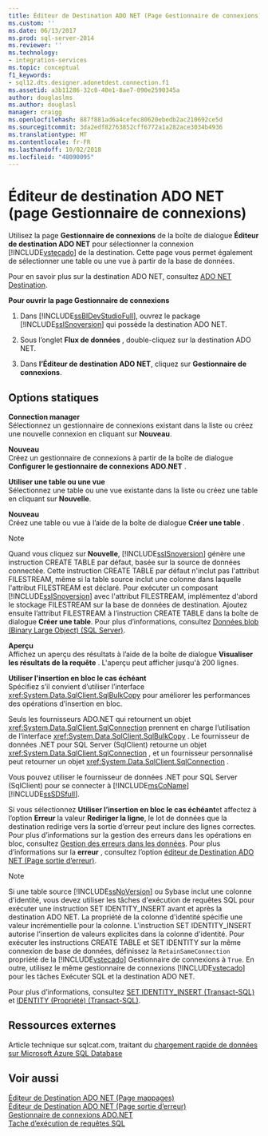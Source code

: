 ```yaml
---
title: Éditeur de Destination ADO NET (Page Gestionnaire de connexions) | Microsoft Docs
ms.custom: ''
ms.date: 06/13/2017
ms.prod: sql-server-2014
ms.reviewer: ''
ms.technology:
- integration-services
ms.topic: conceptual
f1_keywords:
- sql12.dts.designer.adonetdest.connection.f1
ms.assetid: a3b11286-32c8-40e1-8ae7-090e2590345a
author: douglaslms
ms.author: douglasl
manager: craigg
ms.openlocfilehash: 887f881ad6a4cefec80620ebedb2ac210692ce5d
ms.sourcegitcommit: 3da2edf82763852cff6772a1a282ace3034b4936
ms.translationtype: MT
ms.contentlocale: fr-FR
ms.lasthandoff: 10/02/2018
ms.locfileid: "48090095"
---
```

# <a name="ado-net-destination-editor-connection-manager-page"></a>Éditeur de destination ADO NET (page Gestionnaire de connexions)
  Utilisez la page **Gestionnaire de connexions** de la boîte de dialogue **Éditeur de destination ADO NET** pour sélectionner la connexion [!INCLUDE[vstecado](../includes/vstecado-md.md)] de la destination. Cette page vous permet également de sélectionner une table ou une vue à partir de la base de données.  
  
 Pour en savoir plus sur la destination ADO NET, consultez [ADO NET Destination](data-flow/ado-net-destination.md).  
  
 **Pour ouvrir la page Gestionnaire de connexions**  
  
1.  Dans [!INCLUDE[ssBIDevStudioFull](../includes/ssbidevstudiofull-md.md)], ouvrez le package [!INCLUDE[ssISnoversion](../includes/ssisnoversion-md.md)] qui possède la destination ADO NET.  
  
2.  Sous l’onglet **Flux de données** , double-cliquez sur la destination ADO NET.  
  
3.  Dans **l’Éditeur de destination ADO NET**, cliquez sur **Gestionnaire de connexions**.  
  
## <a name="static-options"></a>Options statiques  
 **Connection manager**  
 Sélectionnez un gestionnaire de connexions existant dans la liste ou créez une nouvelle connexion en cliquant sur **Nouveau**.  
  
 **Nouveau**  
 Créez un gestionnaire de connexions à partir de la boîte de dialogue **Configurer le gestionnaire de connexions ADO.NET** .  
  
 **Utiliser une table ou une vue**  
 Sélectionnez une table ou une vue existante dans la liste ou créez une table en cliquant sur **Nouvelle**.  
  
 **Nouveau**  
 Créez une table ou vue à l’aide de la boîte de dialogue **Créer une table** .  
  
> [!NOTE]  
>  Quand vous cliquez sur **Nouvelle**, [!INCLUDE[ssISnoversion](../includes/ssisnoversion-md.md)] génère une instruction CREATE TABLE par défaut, basée sur la source de données connectée. Cette instruction CREATE TABLE par défaut n'inclut pas l'attribut FILESTREAM, même si la table source inclut une colonne dans laquelle l'attribut FILESTREAM est déclaré. Pour exécuter un composant [!INCLUDE[ssISnoversion](../includes/ssisnoversion-md.md)] avec l'attribut FILESTREAM, implémentez d'abord le stockage FILESTREAM sur la base de données de destination. Ajoutez ensuite l’attribut FILESTREAM à l’instruction CREATE TABLE dans la boîte de dialogue **Créer une table**. Pour plus d’informations, consultez [Données blob &#40;Binary Large Object&#41; &#40;SQL Server&#41;](../relational-databases/blob/binary-large-object-blob-data-sql-server.md).  
  
 **Aperçu**  
 Affichez un aperçu des résultats à l’aide de la boîte de dialogue **Visualiser les résultats de la requête** . L'aperçu peut afficher jusqu'à 200 lignes.  
  
 **Utiliser l'insertion en bloc le cas échéant**  
 Spécifiez s’il convient d’utiliser l’interface <xref:System.Data.SqlClient.SqlBulkCopy> pour améliorer les performances des opérations d’insertion en bloc.  
  
 Seuls les fournisseurs ADO.NET qui retournent un objet <xref:System.Data.SqlClient.SqlConnection> prennent en charge l’utilisation de l’interface <xref:System.Data.SqlClient.SqlBulkCopy> . Le fournisseur de données .NET pour SQL Server (SqlClient) retourne un objet <xref:System.Data.SqlClient.SqlConnection> , et un fournisseur personnalisé peut retourner un objet <xref:System.Data.SqlClient.SqlConnection> .  
  
 Vous pouvez utiliser le fournisseur de données .NET pour SQL Server (SqlClient) pour se connecter à [!INCLUDE[msCoName](../includes/msconame-md.md)] [!INCLUDE[ssSDSfull](../includes/sssdsfull-md.md)].  
  
 Si vous sélectionnez **Utiliser l’insertion en bloc le cas échéant**et affectez à l’option **Erreur** la valeur **Rediriger la ligne**, le lot de données que la destination redirige vers la sortie d’erreur peut inclure des lignes correctes. Pour plus d’informations sur la gestion des erreurs dans les opérations en bloc, consultez [Gestion des erreurs dans les données](data-flow/error-handling-in-data.md). Pour plus d’informations sur la **erreur** , consultez l’option [éditeur de Destination ADO NET &#40;Page sortie d’erreur&#41;](../../2014/integration-services/ado-net-destination-editor-error-output-page.md).  
  
> [!NOTE]  
>  Si une table source [!INCLUDE[ssNoVersion](../includes/ssnoversion-md.md)] ou Sybase inclut une colonne d'identité, vous devez utiliser les tâches d'exécution de requêtes SQL pour exécuter une instruction SET IDENTITY_INSERT avant et après la destination ADO NET. La propriété de la colonne d'identité spécifie une valeur incrémentielle pour la colonne. L'instruction SET IDENTITY_INSERT autorise l'insertion de valeurs explicites dans la colonne d'identité. Pour exécuter les instructions CREATE TABLE et SET IDENTITY sur la même connexion de base de données, définissez la `RetainSameConnection` propriété de la [!INCLUDE[vstecado](../includes/vstecado-md.md)] Gestionnaire de connexions à `True`. En outre, utilisez le même gestionnaire de connexions [!INCLUDE[vstecado](../includes/vstecado-md.md)] pour les tâches Exécuter SQL et la destination ADO NET.  
>   
>  Pour plus d’informations, consultez [SET IDENTITY_INSERT &#40;Transact-SQL&#41;](/sql/t-sql/statements/set-identity-insert-transact-sql) et [IDENTITY &#40;Propriété&#41; &#40;Transact-SQL&#41;](/sql/t-sql/statements/create-table-transact-sql-identity-property).  
  
## <a name="external-resources"></a>Ressources externes  
 Article technique sur sqlcat.com, traitant du [chargement rapide de données sur Microsoft Azure SQL Database](http://go.microsoft.com/fwlink/?LinkId=244333)  
  
## <a name="see-also"></a>Voir aussi  
 [Éditeur de Destination ADO NET &#40;Page mappages&#41;](../../2014/integration-services/ado-net-destination-editor-mappings-page.md)   
 [Éditeur de Destination ADO NET &#40;Page sortie d’erreur&#41;](../../2014/integration-services/ado-net-destination-editor-error-output-page.md)   
 [Gestionnaire de connexions ADO.NET](connection-manager/ado-net-connection-manager.md)   
 [Tache d’exécution de requêtes SQL](control-flow/execute-sql-task.md)  
  
  
